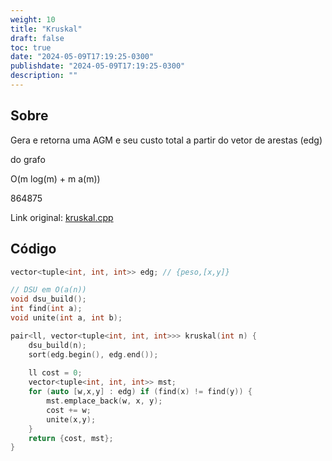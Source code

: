 ```yaml
---
weight: 10
title: "Kruskal"
draft: false
toc: true
date: "2024-05-09T17:19:25-0300"
publishdate: "2024-05-09T17:19:25-0300"
description: ""
---
```


## Sobre
 Gera e retorna uma AGM e seu custo total a partir do vetor de arestas (edg)

 do grafo



 O(m log(m) + m a(m))

 864875



Link original: [kruskal.cpp](https://github.com/brunomaletta/Biblioteca/tree/master/Codigo/Grafos/kruskal.cpp)

## Código
```cpp
vector<tuple<int, int, int>> edg; // {peso,[x,y]}

// DSU em O(a(n))
void dsu_build();
int find(int a);
void unite(int a, int b);

pair<ll, vector<tuple<int, int, int>>> kruskal(int n) {
	dsu_build(n);
	sort(edg.begin(), edg.end());
	
	ll cost = 0;
	vector<tuple<int, int, int>> mst;
	for (auto [w,x,y] : edg) if (find(x) != find(y)) {
		mst.emplace_back(w, x, y);
		cost += w;
		unite(x,y);
	}
	return {cost, mst};
}
```
